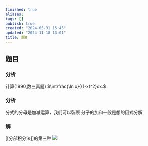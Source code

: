 ```yaml
---
finished: true
aliases: 
tags: []
publish: true
created: "2024-05-31 15:45"
updated: "2024-11-18 13:01"
title: 题8
---
```

## 题目
### 分析
计算(1990,数三真题) $\int\frac{\ln x}{(1-x)^2}dx.$
### 分析
分式的分母是加减运算，我们可以裂项
分子的加和一般是想的因式分解
### 解
[[分部积分法]]的第三种
![](https://img.hwenyi.live/202402271725264.webp)